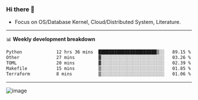 ### Hi there 👋
<!-- * Daily Meditation via Leetcode/Competitive-Programming. -->
* Focus on OS/Database Kernel, Cloud/Distributed System, Literature.

-------

📊 **Weekly development breakdown**
<!--START_SECTION:waka-->

```txt
Python             12 hrs 36 mins  ██████████████████████▒░░   89.15 %
Other              27 mins         ▓░░░░░░░░░░░░░░░░░░░░░░░░   03.26 %
TOML               20 mins         ▓░░░░░░░░░░░░░░░░░░░░░░░░   02.39 %
Makefile           15 mins         ▒░░░░░░░░░░░░░░░░░░░░░░░░   01.85 %
Terraform          8 mins          ▒░░░░░░░░░░░░░░░░░░░░░░░░   01.06 %
```

<!--END_SECTION:waka-->

-------

<!-- [![Leetcode Stats](https://leetcard.jacoblin.cool/hzhang413?font=Fira+Mono)](https://leetcode.com/fxrc) -->
![image](./cyberpunk-ghost-in-the-shell.gif)
<!--![image](./gis-archive.png)-->
